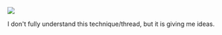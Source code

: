 ![](https://db-feed.s3.amazonaws.com/legacy/Screenshot_from_2020_03_22_11_53_03-1584892430438.png)

I don't fully understand this technique/thread, but it is giving me ideas.
